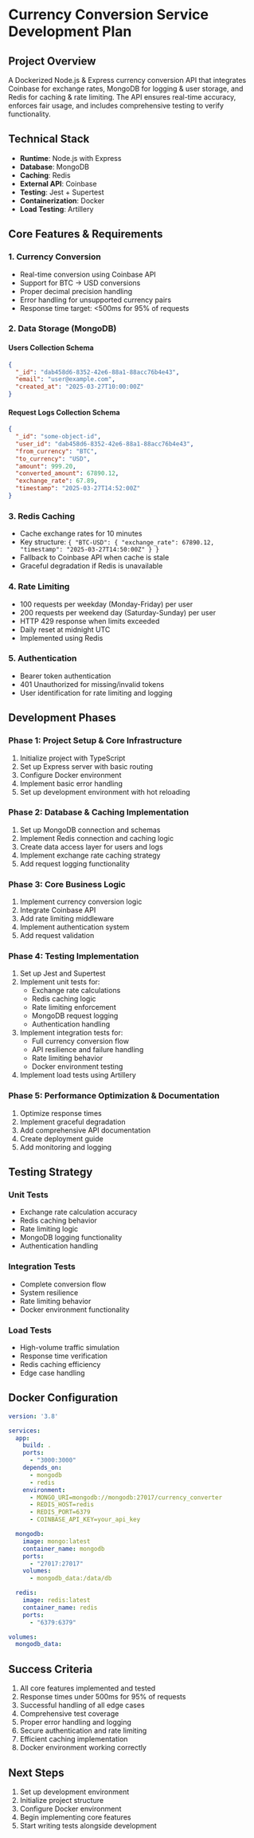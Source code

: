 # Currency Conversion Service Development Plan

## Project Overview
A Dockerized Node.js & Express currency conversion API that integrates Coinbase for exchange rates, MongoDB for logging & user storage, and Redis for caching & rate limiting. The API ensures real-time accuracy, enforces fair usage, and includes comprehensive testing to verify functionality.

## Technical Stack
- **Runtime**: Node.js with Express
- **Database**: MongoDB
- **Caching**: Redis
- **External API**: Coinbase
- **Testing**: Jest + Supertest
- **Containerization**: Docker
- **Load Testing**: Artillery

## Core Features & Requirements

### 1. Currency Conversion
- Real-time conversion using Coinbase API
- Support for BTC → USD conversions
- Proper decimal precision handling
- Error handling for unsupported currency pairs
- Response time target: <500ms for 95% of requests

### 2. Data Storage (MongoDB)
#### Users Collection Schema
```json
{
  "_id": "dab458d6-8352-42e6-88a1-88acc76b4e43",
  "email": "user@example.com",
  "created_at": "2025-03-27T10:00:00Z"
}
```

#### Request Logs Collection Schema
```json
{
  "_id": "some-object-id",
  "user_id": "dab458d6-8352-42e6-88a1-88acc76b4e43",
  "from_currency": "BTC",
  "to_currency": "USD",
  "amount": 999.20,
  "converted_amount": 67890.12,
  "exchange_rate": 67.89,
  "timestamp": "2025-03-27T14:52:00Z"
}
```

### 3. Redis Caching
- Cache exchange rates for 10 minutes
- Key structure: `{ "BTC-USD": { "exchange_rate": 67890.12, "timestamp": "2025-03-27T14:50:00Z" } }`
- Fallback to Coinbase API when cache is stale
- Graceful degradation if Redis is unavailable

### 4. Rate Limiting
- 100 requests per weekday (Monday-Friday) per user
- 200 requests per weekend day (Saturday-Sunday) per user
- HTTP 429 response when limits exceeded
- Daily reset at midnight UTC
- Implemented using Redis

### 5. Authentication
- Bearer token authentication
- 401 Unauthorized for missing/invalid tokens
- User identification for rate limiting and logging

## Development Phases

### Phase 1: Project Setup & Core Infrastructure
1. Initialize project with TypeScript
2. Set up Express server with basic routing
3. Configure Docker environment
4. Implement basic error handling
5. Set up development environment with hot reloading

### Phase 2: Database & Caching Implementation
1. Set up MongoDB connection and schemas
2. Implement Redis connection and caching logic
3. Create data access layer for users and logs
4. Implement exchange rate caching strategy
5. Add request logging functionality

### Phase 3: Core Business Logic
1. Implement currency conversion logic
2. Integrate Coinbase API
3. Add rate limiting middleware
4. Implement authentication system
5. Add request validation

### Phase 4: Testing Implementation
1. Set up Jest and Supertest
2. Implement unit tests for:
   - Exchange rate calculations
   - Redis caching logic
   - Rate limiting enforcement
   - MongoDB request logging
   - Authentication handling
3. Implement integration tests for:
   - Full currency conversion flow
   - API resilience and failure handling
   - Rate limiting behavior
   - Docker environment testing
4. Implement load tests using Artillery

### Phase 5: Performance Optimization & Documentation
1. Optimize response times
2. Implement graceful degradation
3. Add comprehensive API documentation
4. Create deployment guide
5. Add monitoring and logging

## Testing Strategy

### Unit Tests
- Exchange rate calculation accuracy
- Redis caching behavior
- Rate limiting logic
- MongoDB logging functionality
- Authentication handling

### Integration Tests
- Complete conversion flow
- System resilience
- Rate limiting behavior
- Docker environment functionality

### Load Tests
- High-volume traffic simulation
- Response time verification
- Redis caching efficiency
- Edge case handling

## Docker Configuration
```yaml
version: '3.8'

services:
  app:
    build: .
    ports:
      - "3000:3000"
    depends_on:
      - mongodb
      - redis
    environment:
      - MONGO_URI=mongodb://mongodb:27017/currency_converter
      - REDIS_HOST=redis
      - REDIS_PORT=6379
      - COINBASE_API_KEY=your_api_key

  mongodb:
    image: mongo:latest
    container_name: mongodb
    ports:
      - "27017:27017"
    volumes:
      - mongodb_data:/data/db

  redis:
    image: redis:latest
    container_name: redis
    ports:
      - "6379:6379"

volumes:
  mongodb_data:
```

## Success Criteria
1. All core features implemented and tested
2. Response times under 500ms for 95% of requests
3. Successful handling of all edge cases
4. Comprehensive test coverage
5. Proper error handling and logging
6. Secure authentication and rate limiting
7. Efficient caching implementation
8. Docker environment working correctly

## Next Steps
1. Set up development environment
2. Initialize project structure
3. Configure Docker environment
4. Begin implementing core features
5. Start writing tests alongside development 